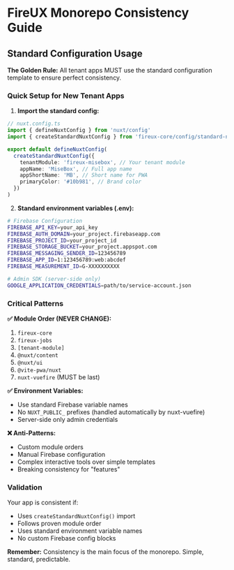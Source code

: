 # FireUX Monorepo Consistency Guide

## Standard Configuration Usage

**The Golden Rule:** All tenant apps MUST use the standard configuration template to ensure perfect consistency.

### Quick Setup for New Tenant Apps

1. **Import the standard config:**

```typescript
// nuxt.config.ts
import { defineNuxtConfig } from 'nuxt/config'
import { createStandardNuxtConfig } from 'fireux-core/config/standard-nuxt-config'

export default defineNuxtConfig(
  createStandardNuxtConfig({
    tenantModule: 'fireux-misebox', // Your tenant module
    appName: 'MiseBox', // Full app name
    appShortName: 'MB', // Short name for PWA
    primaryColor: '#10b981', // Brand color
  })
)
```

2. **Standard environment variables (.env):**

```bash
# Firebase Configuration
FIREBASE_API_KEY=your_api_key
FIREBASE_AUTH_DOMAIN=your_project.firebaseapp.com
FIREBASE_PROJECT_ID=your_project_id
FIREBASE_STORAGE_BUCKET=your_project.appspot.com
FIREBASE_MESSAGING_SENDER_ID=123456789
FIREBASE_APP_ID=1:123456789:web:abcdef
FIREBASE_MEASUREMENT_ID=G-XXXXXXXXXX

# Admin SDK (server-side only)
GOOGLE_APPLICATION_CREDENTIALS=path/to/service-account.json
```

### Critical Patterns

**✅ Module Order (NEVER CHANGE):**

1. `fireux-core`
2. `fireux-jobs`
3. `[tenant-module]`
4. `@nuxt/content`
5. `@nuxt/ui`
6. `@vite-pwa/nuxt`
7. `nuxt-vuefire` (MUST be last)

**✅ Environment Variables:**

- Use standard Firebase variable names
- No `NUXT_PUBLIC_` prefixes (handled automatically by nuxt-vuefire)
- Server-side only admin credentials

**❌ Anti-Patterns:**

- Custom module orders
- Manual Firebase configuration
- Complex interactive tools over simple templates
- Breaking consistency for "features"

### Validation

Your app is consistent if:

- Uses `createStandardNuxtConfig()` import
- Follows proven module order
- Uses standard environment variable names
- No custom Firebase config blocks

**Remember:** Consistency is the main focus of the monorepo. Simple, standard, predictable.
